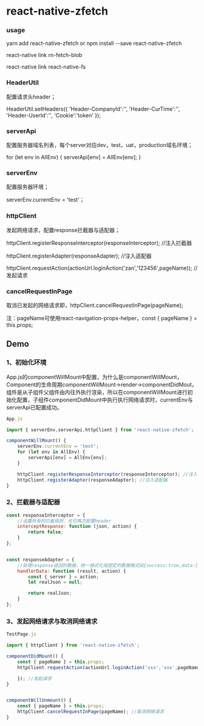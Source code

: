 # react-native-zfetch


### usage

yarn add react-native-zfetch or npm install --save react-native-zfetch

react-native link rn-fetch-blob

react-native link react-native-fs


### HeaderUtil

配置请求头header；

HeaderUtil.setHeaders({
    'Header-CompanyId':'',
    'Header-CurTime':'',
    'Header-UserId':'',
    'Cookie':'token'
});

### serverApi

配置服务器域名列表，每个server对应dev，test，uat，production域名环境；

for (let env in AllEnv) {
  serverApi[env] = AllEnv[env];
}

### serverEnv

配置服务器环境；

serverEnv.currentEnv = 'test'；

### httpClient

发起网络请求，配置response拦截器与适配器；

httpClient.registerResponseInterceptor(responseInterceptor); //注入拦截器

httpClient.registerAdapter(responseAdapter); //注入适配器

httpClient.requestAction(actionUrl.loginAction('zan','123456',pageName)); //发起请求

### cancelRequestInPage

取消已发起的网络请求即，httpClient.cancelRequestInPage(pageName);

注：pageName可使用react-navigation-props-helper，const { pageName } = this.props;



## Demo
### 1、初始化环境

App.js的componentWillMount中配置，为什么是componentWillMount，Component的生命周期componentWillMount->render->componentDidMout，组件是从子组件父组件由内往外执行渲染，所以在componentWillMount进行初始化配置，子组件componentDidMount中执行执行网络请求时，currentEnv与serverApi已配置成功。

```javascript
App.js 

import { serverEnv,serverApi,httpClient } from 'react-native-zfetch';

componentWillMount() {
    serverEnv.currentEnv = 'test';
    for (let env in AllEnv) {
        serverApi[env] = AllEnv[env];
    }

    httpClient.registerResponseInterceptor(responseInterceptor); //注入拦截器
    httpClient.registerAdapter(responseAdapter); //注入适配器
}
```

### 2、拦截器与适配器

```javascript
const responseInterceptor = {
    //设置所有的拦截规则，也可再次配置header
    interceptResponse: function (json, action) {
        return false;
    }
};


const responseAdapter = {
    //处理response返回的数据，统一格式化成固定的数据格式如{success:true,data:[],message:'成功'}
    handlerData: function (result, action) {
        const { server } = action;
        let realJson = null;

        return realJson;
    }
};
```

### 3、发起网络请求与取消网络请求

```javascript
TestPage.js

import { httpClient } from 'react-native-zfetch';

componentDidMount() {
    const { pageName } = this.props;
    httpClient.requestAction(actionUrl.loginAction('xxx','xxx',pageName), (data) => {

    }); //发起请求
}


componentWillUnmount() {
    const { pageName } = this.props;
    httpClient.cancelRequestInPage(pageName); //取消网络请求
}
```
